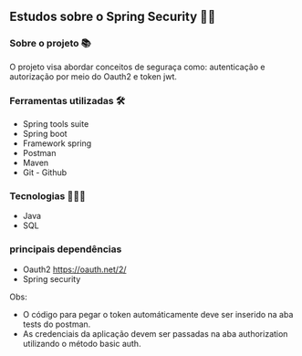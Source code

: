 ## Estudos sobre o Spring Security 🍃🔐

### Sobre o projeto 📚

O projeto visa abordar conceitos de seguraça como: autenticação e autorização por meio do Oauth2 e token jwt.

### Ferramentas utilizadas 🛠️

 * Spring tools suite
 * Spring boot
 * Framework spring
 * Postman
 * Maven
 * Git - Github

### Tecnologias 🧑🏻‍💻

 * Java
 * SQL
   
### principais dependências 

 * Oauth2 https://oauth.net/2/
 * Spring security

Obs: 
- O código para pegar o token automáticamente deve ser inserido na aba tests do postman.
- As credenciais da aplicação devem ser passadas na aba authorization utilizando o método basic auth.
